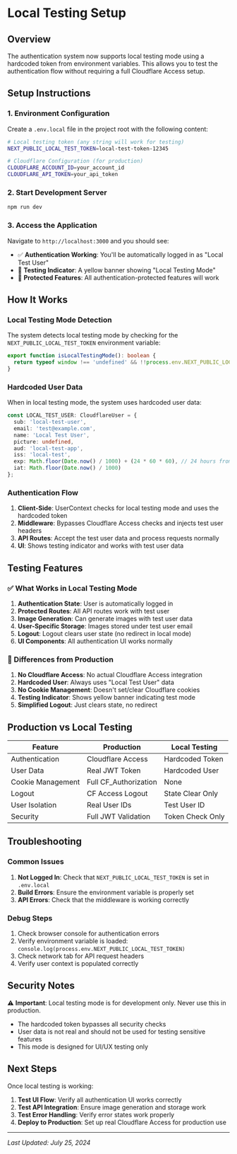 # Local Testing Setup

## Overview

The authentication system now supports local testing mode using a hardcoded token from environment variables. This allows you to test the authentication flow without requiring a full Cloudflare Access setup.

## Setup Instructions

### 1. Environment Configuration

Create a `.env.local` file in the project root with the following content:

```bash
# Local testing token (any string will work for testing)
NEXT_PUBLIC_LOCAL_TEST_TOKEN=local-test-token-12345

# Cloudflare Configuration (for production)
CLOUDFLARE_ACCOUNT_ID=your_account_id
CLOUDFLARE_API_TOKEN=your_api_token
```

### 2. Start Development Server

```bash
npm run dev
```

### 3. Access the Application

Navigate to `http://localhost:3000` and you should see:

- ✅ **Authentication Working**: You'll be automatically logged in as "Local Test User"
- 🧪 **Testing Indicator**: A yellow banner showing "Local Testing Mode"
- 🔐 **Protected Features**: All authentication-protected features will work

## How It Works

### Local Testing Mode Detection

The system detects local testing mode by checking for the `NEXT_PUBLIC_LOCAL_TEST_TOKEN` environment variable:

```typescript
export function isLocalTestingMode(): boolean {
  return typeof window !== 'undefined' && !!process.env.NEXT_PUBLIC_LOCAL_TEST_TOKEN;
}
```

### Hardcoded User Data

When in local testing mode, the system uses hardcoded user data:

```typescript
const LOCAL_TEST_USER: CloudflareUser = {
  sub: 'local-test-user',
  email: 'test@example.com',
  name: 'Local Test User',
  picture: undefined,
  aud: 'local-test-app',
  iss: 'local-test',
  exp: Math.floor(Date.now() / 1000) + (24 * 60 * 60), // 24 hours from now
  iat: Math.floor(Date.now() / 1000)
};
```

### Authentication Flow

1. **Client-Side**: UserContext checks for local testing mode and uses the hardcoded token
2. **Middleware**: Bypasses Cloudflare Access checks and injects test user headers
3. **API Routes**: Accept the test user data and process requests normally
4. **UI**: Shows testing indicator and works with test user data

## Testing Features

### ✅ What Works in Local Testing Mode

1. **Authentication State**: User is automatically logged in
2. **Protected Routes**: All API routes work with test user
3. **Image Generation**: Can generate images with test user data
4. **User-Specific Storage**: Images stored under test user email
5. **Logout**: Logout clears user state (no redirect in local mode)
6. **UI Components**: All authentication UI works normally

### 🔄 Differences from Production

1. **No Cloudflare Access**: No actual Cloudflare Access integration
2. **Hardcoded User**: Always uses "Local Test User" data
3. **No Cookie Management**: Doesn't set/clear Cloudflare cookies
4. **Testing Indicator**: Shows yellow banner indicating test mode
5. **Simplified Logout**: Just clears state, no redirect

## Production vs Local Testing

| Feature           | Production            | Local Testing    |
| ----------------- | --------------------- | ---------------- |
| Authentication    | Cloudflare Access     | Hardcoded Token  |
| User Data         | Real JWT Token        | Hardcoded User   |
| Cookie Management | Full CF_Authorization | None             |
| Logout            | CF Access Logout      | State Clear Only |
| User Isolation    | Real User IDs         | Test User ID     |
| Security          | Full JWT Validation   | Token Check Only |

## Troubleshooting

### Common Issues

1. **Not Logged In**: Check that `NEXT_PUBLIC_LOCAL_TEST_TOKEN` is set in `.env.local`
2. **Build Errors**: Ensure the environment variable is properly set
3. **API Errors**: Check that the middleware is working correctly

### Debug Steps

1. Check browser console for authentication errors
2. Verify environment variable is loaded: `console.log(process.env.NEXT_PUBLIC_LOCAL_TEST_TOKEN)`
3. Check network tab for API request headers
4. Verify user context is populated correctly

## Security Notes

⚠️ **Important**: Local testing mode is for development only. Never use this in production.

- The hardcoded token bypasses all security checks
- User data is not real and should not be used for testing sensitive features
- This mode is designed for UI/UX testing only

## Next Steps

Once local testing is working:

1. **Test UI Flow**: Verify all authentication UI works correctly
2. **Test API Integration**: Ensure image generation and storage work
3. **Test Error Handling**: Verify error states work properly
4. **Deploy to Production**: Set up real Cloudflare Access for production use

---

*Last Updated: July 25, 2024*
